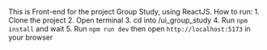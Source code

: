 This is Front-end for the project Group Study, using ReactJS.
How to run:
    1. Clone the project
    2. Open terminal
    3. cd into /ui_group_study
    4. Run `npm install` and wait
    5. Run `npm run dev` then open `http://localhost:5173` in your browser